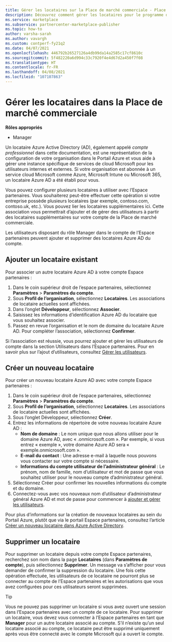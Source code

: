 ```yaml
---
title: Gérer les locataires sur la Place de marché commerciale - Place de marché Azure
description: Découvrez comment gérer les locataires pour le programme de la Place de marché commerciale dans l’Espace partenaires.
ms.service: marketplace
ms.subservice: partnercenter-marketplace-publisher
ms.topic: how-to
author: varsha-sarah
ms.author: vavargh
ms.custom: contperf-fy21q2
ms.date: 04/07/2021
ms.openlocfilehash: 446792b26527126a4db99da14a2585c17cf8610c
ms.sourcegitcommit: 5f482220a6d994c33c7920f4e4d67d2a450f7f08
ms.translationtype: HT
ms.contentlocale: fr-FR
ms.lasthandoff: 04/08/2021
ms.locfileid: "107107863"
---
```

# <a name="manage-tenants-in-the-commercial-marketplace"></a>Gérer les locataires dans la Place de marché commerciale

**Rôles appropriés**

- Manager

Un locataire Azure Active Directory (AD), également appelé *compte professionnel* dans cette documentation, est une représentation de la configuration de votre organisation dans le Portail Azure et vous aide à gérer une instance spécifique de services de cloud Microsoft pour les utilisateurs internes et externes. Si votre organisation est abonnée à un service cloud Microsoft comme Azure, Microsoft Intune ou Microsoft 365, un locataire Azure AD a été établi pour vous.

Vous pouvez configurer plusieurs locataires à utiliser avec l’Espace partenaires. Vous souhaiterez peut-être effectuer cette opération si votre entreprise possède plusieurs locataires (par exemple, contoso.com, contoso.uk, etc.). Vous pouvez lier les locataires supplémentaires ici. Cette association vous permettrait d’ajouter et de gérer des utilisateurs à partir des locataires supplémentaires sur votre compte de la Place de marché commerciale.

Les utilisateurs disposant du rôle Manager dans le compte de l’Espace partenaires peuvent ajouter et supprimer des locataires Azure AD du compte.

## <a name="add-an-existing-tenant"></a>Ajouter un locataire existant

Pour associer un autre locataire Azure AD à votre compte Espace partenaires :

1. Dans le coin supérieur droit de l’espace partenaires, sélectionnez **Paramètres** > **Paramètres du compte**.
1. Sous **Profil de l’organisation**, sélectionnez **Locataires**. Les associations de locataire actuelles sont affichées.
1. Dans l’onglet **Développeur**, sélectionnez **Associer**.
1. Saisissez les informations d’identification Azure AD du locataire que vous souhaitez associer.
1. Passez en revue l’organisation et le nom de domaine du locataire Azure AD. Pour compléter l’association, sélectionnez **Confirmer**.

Si l’association est réussie, vous pourrez ajouter et gérer les utilisateurs de compte dans la section Utilisateurs dans l’Espace partenaires. Pour en savoir plus sur l’ajout d’utilisateurs, consultez [Gérer les utilisateurs](add-manage-users.md).

## <a name="create-a-new-tenant"></a>Créer un nouveau locataire

Pour créer un nouveau locataire Azure AD avec votre compte Espace partenaires :

1. Dans le coin supérieur droit de l’espace partenaires, sélectionnez **Paramètres** > **Paramètres du compte**.
1. Sous **Profil de l’organisation**, sélectionnez **Locataires**. Les associations de locataire actuelles sont affichées.
1. Sous l’onglet Développeur, sélectionnez **Créer**.
1. Entrez les informations de répertoire de votre nouveau locataire Azure AD :
    - **Nom de domaine** : Le nom unique que nous allons utiliser pour le domaine Azure AD, avec « .onmicrosoft.com ». Par exemple, si vous entrez « exemple », votre domaine Azure AD sera « exemple.onmicrosoft.com ».
    - **E-mail du contact** : Une adresse e-mail à laquelle nous pouvons vous contacter sur votre compte si nécessaire.
    - **Informations du compte utilisateur de l’administrateur général** : Le prénom, nom de famille, nom d’utilisateur et mot de passe que vous souhaitez utiliser pour le nouveau compte d’administrateur général.
1. Sélectionnez Créer pour confirmer les nouvelles informations du compte et du domaine.
1. Connectez-vous avec vos nouveaux nom d’utilisateur d’administrateur général Azure AD et mot de passe pour commencer à [ajouter et gérer les utilisateurs](add-manage-users.md).

Pour plus d’informations sur la création de nouveaux locataires au sein du Portail Azure, plutôt que via le portail Espace partenaires, consultez l’article [Créer un nouveau locataire dans Azure Active Directory](/azure/active-directory/fundamentals/active-directory-access-create-new-tenant).

## <a name="remove-a-tenant"></a>Supprimer un locataire

Pour supprimer un locataire depuis votre compte Espace partenaires, recherchez son nom dans la page **Locataires** (dans **Paramètres de compte**), puis sélectionnez **Supprimer**. Un message va s’afficher pour vous demander de confirmer la suppression du locataire. Une fois cette opération effectuée, les utilisateurs de ce locataire ne pourront plus se connecter au compte de l’Espace partenaires et les autorisations que vous avez configurées pour ces utilisateurs seront supprimées.

> [!TIP]
> Vous ne pouvez pas supprimer un locataire si vous avez ouvert une session dans l’Espace partenaires avec un compte de ce locataire. Pour supprimer un locataire, vous devez vous connecter à l’Espace partenaires en tant que **Manager** pour un autre locataire associé au compte. S’il n’existe qu’un seul locataire associé au compte, ce locataire peut être supprimé uniquement après vous être connecté avec le compte Microsoft qui a ouvert le compte.
